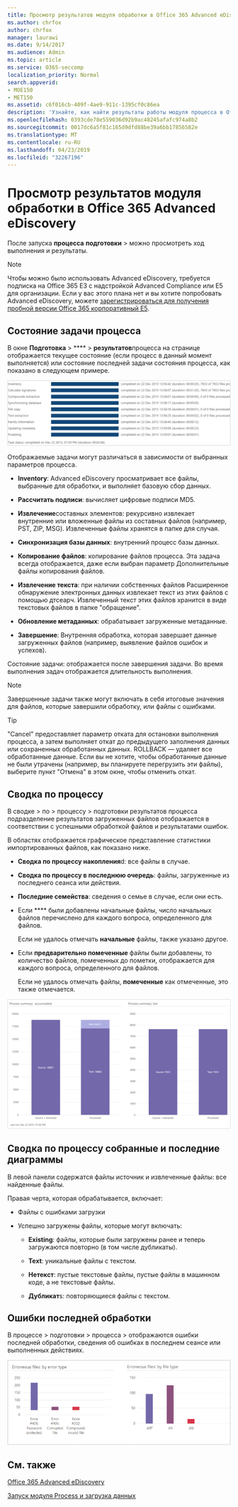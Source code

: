 ```yaml
---
title: Просмотр результатов модуля обработки в Office 365 Advanced eDiscovery
ms.author: chrfox
author: chrfox
manager: laurawi
ms.date: 9/14/2017
ms.audience: Admin
ms.topic: article
ms.service: O365-seccomp
localization_priority: Normal
search.appverid:
- MOE150
- MET150
ms.assetid: c6f016cb-409f-4ae9-911c-1395cf0c86ea
description: 'Узнайте, как найти результаты работы модуля процесса в Office 365 Advanced eDiscovery, в том числе состояние задачи и сводка по процессам.  '
ms.openlocfilehash: 0393cde78e559036d92b9ac48245afafc974a8b2
ms.sourcegitcommit: 0017dc6a5f81c165d9dfd88be39a6bb17856582e
ms.translationtype: MT
ms.contentlocale: ru-RU
ms.lasthandoff: 04/23/2019
ms.locfileid: "32267196"
---
```

# <a name="view-process-module-results-in-office-365-advanced-ediscovery"></a>Просмотр результатов модуля обработки в Office 365 Advanced eDiscovery

После запуска **процесса** **подготовки** \> можно просмотреть ход выполнения и результаты. 
  
> [!NOTE]
> Чтобы можно было использовать Advanced eDiscovery, требуется подписка на Office 365 E3 с надстройкой Advanced Compliance или E5 для организации. Если у вас этого плана нет и вы хотите попробовать Advanced eDiscovery, можете [зарегистрироваться для получения пробной версии Office 365 корпоративный E5](https://go.microsoft.com/fwlink/p/?LinkID=698279). 
  
## <a name="process-task-status"></a>Состояние задачи процесса

В окне **Подготовка** \> **** \> **результатов**процесса на странице отображается текущее состояние (если процесс в данный момент выполняется) или состояние последней задачи состояния процесса, как показано в следующем примере.
  
![Состояние задач для модуля обработки](media/9430f9e7-a4dd-47c7-ac2e-2c6a60fc948b.png)
  
Отображаемые задачи могут различаться в зависимости от выбранных параметров процесса. 
  
- **Inventory**: Advanced eDiscovery просматривает все файлы, выбранные для обработки, и выполняет базовую сбор данных.
    
- **Рассчитать подписи**: вычисляет цифровые подписи MD5.
    
- **Извлечение**составных элементов: рекурсивно извлекает внутренние или вложенные файлы из составных файлов (например, PST, ZIP, MSG). Извлеченные файлы хранятся в папке для случая.
    
- **Синхронизация базы данных**: внутренний процесс базы данных.
    
- **Копирование файлов**: копирование файлов процесса. Эта задача всегда отображается, даже если выбран параметр Дополнительные файлы копирования файлов.
    
- **Извлечение текста**: при наличии собственных файлов Расширенное обнаружение электронных данных извлекает текст из этих файлов с помощью дтсеарч. Извлеченный текст этих файлов хранится в виде текстовых файлов в папке "обращение".
    
- **Обновление метаданных**: обрабатывает загруженные метаданные. 
    
- **Завершение**: Внутренняя обработка, которая завершает данные загруженных файлов (например, выявление файлов ошибок и успехов). 
    
Состояние задачи: отображается после завершения задачи. Во время выполнения задач отображается длительность выполнения.
  
> [!NOTE]
> Завершенные задачи также могут включать в себя итоговые значения для файлов, которые завершили обработку, или файлы с ошибками. 
  
> [!TIP]
> "Cancel" предоставляет параметр отката для остановки выполнения процесса, а затем выполняет откат до предыдущего заполнения данных или сохраненных обработанных данных. ROLLBACK — удаляет все обработанные данные. Если вы не хотите, чтобы обработанные данные не были утрачены (например, вы планируете перегрузить эти файлы), выберите пункт "Отмена" в этом окне, чтобы отменить откат. 
  
## <a name="process-summary"></a>Сводка по процессу

В сводке \> по \> процессу \> подготовки результатов процесса подразделение результатов загруженных файлов отображается в соответствии с успешными обработкой файлов и результатами ошибок.
  
В областях отображается графическое представление статистики импортированных файлов, как показано ниже.
  
- **Сводка по процессу накопления**d: все файлы в случае.
    
- **Сводка по процессу в последнюю очередь**: файлы, загруженные из последнего сеанса или действия. 
    
- **Последние семейства**: сведения о семье в случае, если они есть.
    
- Если **** были добавлены начальные файлы, число начальных файлов перечислено для каждого вопроса, определенного для файлов. 
    
    Если не удалось отмечать **начальные** файлы, также указано другое. 
    
- Если **предварительно помеченные** файлы были добавлены, то количество файлов, помеченных до пометки, отображается для каждого вопроса, определенного для файлов. 
    
    Если не удалось отмечать файлы, **помеченные** как отмеченные, это также отмечается. 
    
![Сводка по модулю обработки](media/2086a691-9e3d-4117-beb2-a5c3a9a4cc94.png)
  
## <a name="process-summary-accumulated-and-last-charts"></a>Сводка по процессу собранные и последние диаграммы

В левой панели содержатся файлы источник и извлеченные файлы: все найденные файлы. 
  
Правая черта, которая обрабатывается, включает:
  
- Файлы с ошибками загрузки
    
- Успешно загружены файлы, которые могут включать: 
    
  - **Existing**: файлы, которые были загружены ранее и теперь загружаются повторно (в том числе дубликаты).
    
  - **Text**: уникальные файлы с текстом.
    
  - **Нетекст**: пустые текстовые файлы, пустые файлы в машинном коде, а не текстовые файлы. 
    
  - **Дубликат**s: повторяющиеся файлы с текстом.
    
## <a name="last-process-errors"></a>Ошибки последней обработки

В процессе \> подготовки \> процесса \> отображаются ошибки последней обработки, сведения об ошибках в последнем сеансе или выполненных действиях.
  
![Ошибки модуля обработки](media/4771d0f4-4217-445a-9ba4-8b6541c5ad09.png)
  
## <a name="see-also"></a>См. также

[Office 365 Advanced eDiscovery](office-365-advanced-ediscovery.md)
  
[Запуск модуля Process и загрузка данных](run-the-process-module-and-load-data-in-advanced-ediscovery.md)

